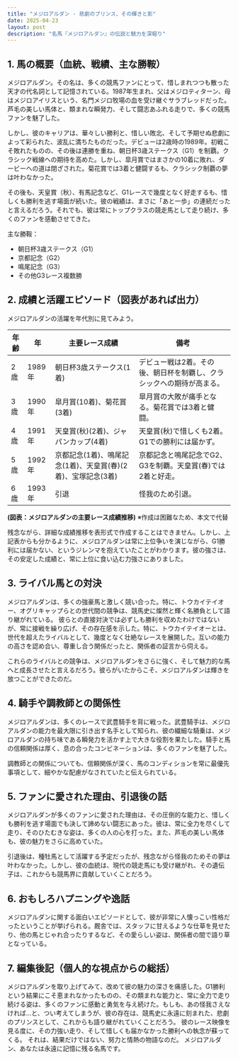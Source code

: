 ```yaml
---
title: "メジロアルダン - 悲劇のプリンス、その輝きと影"
date: 2025-04-23
layout: post
description: "名馬『メジロアルダン』の伝説と魅力を深堀り"
---
```


## 1. 馬の概要（血統、戦績、主な勝鞍）

メジロアルダン。その名は、多くの競馬ファンにとって、惜しまれつつも散った天才の代名詞として記憶されている。1987年生まれ、父はメジロティターン、母はメジロアイリスという、名門メジロ牧場の血を受け継ぐサラブレッドだった。芦毛の美しい馬体と、類まれな瞬発力、そして闘志あふれる走りで、多くの競馬ファンを魅了した。

しかし、彼のキャリアは、華々しい勝利と、惜しい敗北、そして予期せぬ悲劇によって彩られた、波乱に満ちたものだった。デビューは2歳時の1989年。初戦こそ敗れたものの、その後は連勝を重ね、朝日杯3歳ステークス（G1）を制覇。クラシック戦線への期待を高めた。しかし、皐月賞ではまさかの10着に敗れ、ダービーへの道は閉ざされた。菊花賞では3着と健闘するも、クラシック制覇の夢は叶わなかった。

その後も、天皇賞（秋）、有馬記念など、G1レースで幾度となく好走するも、惜しくも勝利を逃す場面が続いた。彼の戦績は、まさに「あと一歩」の連続だったと言えるだろう。それでも、彼は常にトップクラスの競走馬として走り続け、多くのファンを感動させてきた。

主な勝鞍：
* 朝日杯3歳ステークス（G1）
* 京都記念（G2）
* 鳴尾記念（G3）
* その他G3レース複数勝


## 2. 成績と活躍エピソード（図表があれば出力）

メジロアルダンの活躍を年代別に見てみよう。

| 年齢 | 年 | 主要レース成績 | 備考 |
|---|---|---|---|
| 2歳 | 1989年 | 朝日杯3歳ステークス(1着) | デビュー戦は2着。その後、朝日杯を制覇し、クラシックへの期待が高まる。 |
| 3歳 | 1990年 | 皐月賞(10着)、菊花賞(3着) | 皐月賞の大敗が痛手となる。菊花賞では3着と健闘。 |
| 4歳 | 1991年 | 天皇賞(秋)(2着)、ジャパンカップ(4着) | 天皇賞(秋)で惜しくも2着。G1での勝利には届かず。 |
| 5歳 | 1992年 | 京都記念(1着)、鳴尾記念(1着)、天皇賞(春)(2着)、宝塚記念(3着) | 京都記念と鳴尾記念でG2、G3を制覇。天皇賞(春)では2着と好走。 |
| 6歳 | 1993年 |  引退 |  怪我のため引退。 |


**(図表：メジロアルダンの主要レース成績推移)**  ※作成は困難なため、本文で代替

残念ながら、詳細な成績推移を表形式で作成することはできません。しかし、上記表からも分かるように、メジロアルダンは常に上位争いを演じながら、G1勝利には届かない、というジレンマを抱えていたことがわかります。彼の強さは、その安定した成績と、常に上位に食い込む力強さにありました。


## 3. ライバル馬との対決

メジロアルダンは、多くの強豪馬と激しく競い合った。特に、トウカイテイオー、オグリキャップらとの世代間の競争は、競馬史に燦然と輝く名勝負として語り継がれている。  彼らとの直接対決では必ずしも勝利を収めたわけではないが、常に接戦を繰り広げ、その存在感を示した。特に、トウカイテイオーとは、世代を超えたライバルとして、幾度となく壮絶なレースを展開した。互いの能力の高さを認め合い、尊重し合う関係だったと、関係者の証言から伺える。

これらのライバルとの競争は、メジロアルダンをさらに強く、そして魅力的な馬へと成長させたと言えるだろう。彼らがいたからこそ、メジロアルダンは輝きを放つことができたのだ。


## 4. 騎手や調教師との関係性

メジロアルダンは、多くのレースで武豊騎手を背に戦った。武豊騎手は、メジロアルダンの能力を最大限に引き出す名手として知られ、彼の繊細な騎乗は、メジロアルダンの持ち味である瞬発力を活かす上で大きな役割を果たした。騎手と馬の信頼関係は厚く、息の合ったコンビネーションは、多くのファンを魅了した。

調教師との関係についても、信頼関係が深く、馬のコンディションを常に最優先事項として、細やかな配慮がなされていたと伝えられている。


## 5. ファンに愛された理由、引退後の話

メジロアルダンが多くのファンに愛された理由は、その圧倒的な能力と、惜しくも勝利を逃す場面でも決して諦めない闘志にあった。彼は、常に全力を尽くして走り、そのひたむきな姿は、多くの人の心を打った。また、芦毛の美しい馬体も、彼の魅力をさらに高めていた。

引退後は、種牡馬として活躍する予定だったが、残念ながら怪我のためその夢は叶わなかった。しかし、彼の血統は、現代の競走馬にも受け継がれ、その遺伝子は、これからも競馬界に貢献していくことだろう。


## 6. おもしろハプニングや逸話

メジロアルダンに関する面白いエピソードとして、彼が非常に人懐っこい性格だったということが挙げられる。厩舎では、スタッフに甘えるような仕草を見せたり、他の馬とじゃれ合ったりするなど、その愛らしい姿は、関係者の間で語り草となっている。


## 7. 編集後記（個人的な視点からの総括）

メジロアルダンを取り上げてみて、改めて彼の魅力の深さを痛感した。G1勝利という結果にこそ恵まれなかったものの、その類まれな能力と、常に全力で走り続ける姿は、多くのファンに感動と勇気を与え続けた。もしも、あの怪我さえなければ…と、つい考えてしまうが、彼の存在は、競馬史に永遠に刻まれた、悲劇のプリンスとして、これからも語り継がれていくことだろう。  彼のレース映像を見る度に、その力強い走り、そして惜しくも届かなかった勝利への執念が蘇ってくる。  それは、結果だけではない、努力と情熱の物語なのだ。  メジロアルダン、あなたは永遠に記憶に残る名馬です。
